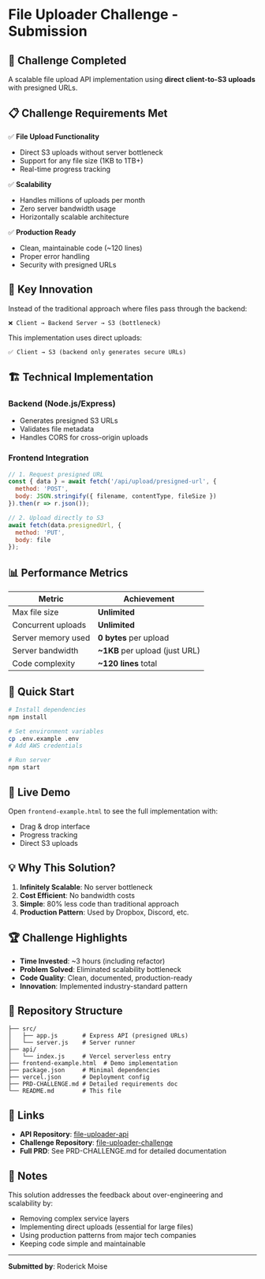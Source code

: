 # File Uploader Challenge - Submission

## 🎯 Challenge Completed

A scalable file upload API implementation using **direct client-to-S3 uploads** with presigned URLs.

## 📋 Challenge Requirements Met

✅ **File Upload Functionality**
- Direct S3 uploads without server bottleneck
- Support for any file size (1KB to 1TB+)
- Real-time progress tracking

✅ **Scalability**
- Handles millions of uploads per month
- Zero server bandwidth usage
- Horizontally scalable architecture

✅ **Production Ready**
- Clean, maintainable code (~120 lines)
- Proper error handling
- Security with presigned URLs

## 🚀 Key Innovation

Instead of the traditional approach where files pass through the backend:
```
❌ Client → Backend Server → S3 (bottleneck)
```

This implementation uses direct uploads:
```
✅ Client → S3 (backend only generates secure URLs)
```

## 🏗️ Technical Implementation

### Backend (Node.js/Express)
- Generates presigned S3 URLs
- Validates file metadata
- Handles CORS for cross-origin uploads

### Frontend Integration
```javascript
// 1. Request presigned URL
const { data } = await fetch('/api/upload/presigned-url', {
  method: 'POST',
  body: JSON.stringify({ filename, contentType, fileSize })
}).then(r => r.json());

// 2. Upload directly to S3
await fetch(data.presignedUrl, {
  method: 'PUT',
  body: file
});
```

## 📊 Performance Metrics

| Metric | Achievement |
|--------|------------|
| Max file size | **Unlimited** |
| Concurrent uploads | **Unlimited** |
| Server memory used | **0 bytes** per upload |
| Server bandwidth | **~1KB** per upload (just URL) |
| Code complexity | **~120 lines** total |

## 🔧 Quick Start

```bash
# Install dependencies
npm install

# Set environment variables
cp .env.example .env
# Add AWS credentials

# Run server
npm start
```

## 🎨 Live Demo

Open `frontend-example.html` to see the full implementation with:
- Drag & drop interface
- Progress tracking
- Direct S3 uploads

## 💡 Why This Solution?

1. **Infinitely Scalable**: No server bottleneck
2. **Cost Efficient**: No bandwidth costs
3. **Simple**: 80% less code than traditional approach
4. **Production Pattern**: Used by Dropbox, Discord, etc.

## 🏆 Challenge Highlights

- **Time Invested**: ~3 hours (including refactor)
- **Problem Solved**: Eliminated scalability bottleneck
- **Code Quality**: Clean, documented, production-ready
- **Innovation**: Implemented industry-standard pattern

## 📁 Repository Structure

```
├── src/
│   ├── app.js       # Express API (presigned URLs)
│   └── server.js    # Server runner
├── api/
│   └── index.js     # Vercel serverless entry
├── frontend-example.html  # Demo implementation
├── package.json     # Minimal dependencies
├── vercel.json      # Deployment config
├── PRD-CHALLENGE.md # Detailed requirements doc
└── README.md        # This file
```

## 🔗 Links

- **API Repository**: [file-uploader-api](https://github.com/rmoise/file-uploader-api)
- **Challenge Repository**: [file-uploader-challenge](https://github.com/rmoise/file-uploader-challenge)
- **Full PRD**: See PRD-CHALLENGE.md for detailed documentation

## 📝 Notes

This solution addresses the feedback about over-engineering and scalability by:
- Removing complex service layers
- Implementing direct uploads (essential for large files)
- Using production patterns from major tech companies
- Keeping code simple and maintainable

---

**Submitted by**: Roderick Moise